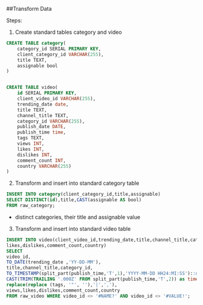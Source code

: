 ##Transform Data

Steps:
1. Create standard tables category and video

~~~sql
CREATE TABLE category(
	category_id SERIAL PRIMARY KEY,
	client_category_id VARCHAR(255),
	title TEXT,
	assignable bool
)
~~~

~~~sql

CREATE TABLE video(
	id SERIAL PRIMARY KEY,
	client_video_id VARCHAR(255),
	trending_date date,
	title TEXT,
	channel_title TEXT,
	category_id VARCHAR(255),
	publish_date DATE,
	publish_time time,
	tags TEXT,
	views INT,
	likes INT,
	dislikes INT,
	comment_count INT,
	country VARCHAR(255)
)
~~~

2. Transform and insert into standard category table

~~~sql
INSERT INTO category(client_category_id,title,assignable)
SELECT DISTINCT(id),title,CAST(assignable AS bool)
FROM raw_category;
~~~
* distinct categories, their title and assignable value

3. Transform and insert into standard video table

~~~sql
INSERT INTO video(client_video_id,trending_date,title,channel_title,category_id,publish_date,publish_time,tags,views,
likes,dislikes,comment_count,country)
SELECT
video_id,
TO_DATE(trending_date ,'YY-DD-MM'),
title,channel_title,category_id,
TO_TIMESTAMP(split_part(publish_time,'T',1),'YYYY-MM-DD HH24:MI:SS')::date,
CAST(TRIM(TRAILING '.000Z' FROM split_part(publish_time,'T',2)) as time),
replace(replace (tags, '"', ''),'|',','),
views,likes,dislikes,comment_count,country
FROM raw_video WHERE video_id <> '#NAME?' AND video_id <> '#VALUE!';
~~~